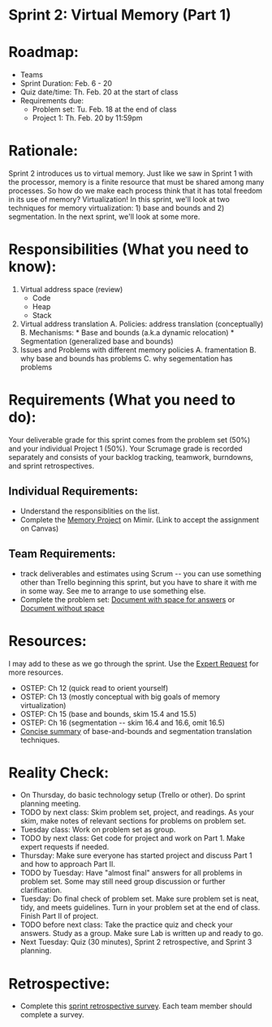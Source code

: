 # Sprint 2: Virtual Memory (Part 1)

# Roadmap:
* Teams
* Sprint Duration: Feb. 6 - 20
* Quiz date/time: Th. Feb. 20 at the start of class
* Requirements due: 
   * Problem set: Tu. Feb. 18 at the end of class
   * Project 1: Th. Feb. 20 by 11:59pm

# Rationale: 
Sprint 2 introduces us to virtual memory.  Just like we saw in Sprint 1 with the processor, memory is a finite resource that must be shared among many processes.  So how do we make each process think that it has total freedom in its use of memory?  Virtualization! In this sprint, we'll look at two techniques for memory virtualization: 1) base and bounds and 2) segmentation.  In the next sprint, we'll look at some more. 

# Responsibilities (What you need to know):
1. Virtual address space (review)
   * Code
   * Heap
   * Stack
2. Virtual address translation
    A. Policies: address translation (conceptually)
    B. Mechanisms:
       * Base and bounds (a.k.a dynamic relocation)
       * Segmentation (generalized base and bounds)
3. Issues and Problems with different memory policies
   A. framentation
   B. why base and bounds has problems
   C. why segementation has problems
    

# Requirements (What you need to do):
Your deliverable grade for this sprint comes from the problem set (50%) and your individual Project 1 (50%).  Your Scrumage grade is recorded separately and consists of your backlog tracking, teamwork, burndowns, and sprint retrospectives.

## Individual Requirements:
* Understand the responsiblities on the list.
* Complete the [Memory Project](https://github.com/rollins-cms/cms330-spr20/blob/master/sprint2/project-virt-mem.md) on Mimir.  (Link to accept the assignment on Canvas)

## Team Requirements:
* track deliverables and estimates using Scrum -- you can use something other than Trello beginning this sprint, but you have to share it with me in some way.  See me to arrange to use something else.
* Complete the problem set: [Document with space for answers](./sprint2_prob_set_space.pdf) or [Document without space](./sprint2_prob_set_no_space.pdf)

# Resources:  
I may add to these as we go through the sprint.  Use the [Expert Request](https://rollins.co1.qualtrics.com/jfe/form/SV_0jNfbBpN1clDJfn?course=cms330s20&sprint=2) for more resources. 
   * OSTEP: Ch 12 (quick read to orient yourself)
   * OSTEP: Ch 13 (mostly conceptual with big goals of memory virtualization)
   * OSTEP: Ch 15 (base and bounds, skim 15.4 and 15.5)
   * OSTEP: Ch 16 (segmentation -- skim 16.4 and 16.6, omit 16.5)
   * [Concise summary](http://pages.cs.wisc.edu/~bart/537/lecturenotes/s15.html) of base-and-bounds and segmentation translation techniques.

# Reality Check:
  * On Thursday, do basic technology setup (Trello or other).  Do sprint planning meeting.  
  * TODO by next class:  Skim problem set, project, and readings.  As your skim, make notes of relevant sections for problems on problem set.
  * Tuesday class: Work on problem set as group.
  * TODO by next class: Get code for project and work on Part 1.  Make expert requests if needed.
  * Thursday: Make sure everyone has started project and discuss Part 1 and how to approach Part II.
  * TODO by Tuesday: Have "almost final" answers for all problems in problem set.  Some may still need group discussion or further clarification.  
  * Tuesday: Do final check of problem set.  Make sure problem set is neat, tidy, and meets guidelines.  Turn in your problem set at the end of class. Finish Part II of project.
  * TODO before next class: Take the practice quiz and check your answers.  Study as a group.  Make sure Lab is written up and ready to go.
  * Next Tuesday: Quiz (30 minutes), Sprint 2 retrospective, and Sprint 3 planning.

# Retrospective:
  * Complete this [sprint retrospective survey](https://rollins.co1.qualtrics.com/jfe/form/SV_3rAIzhpHFYbIixf?course=330s20&sprint=2).  Each team member should complete a survey.
